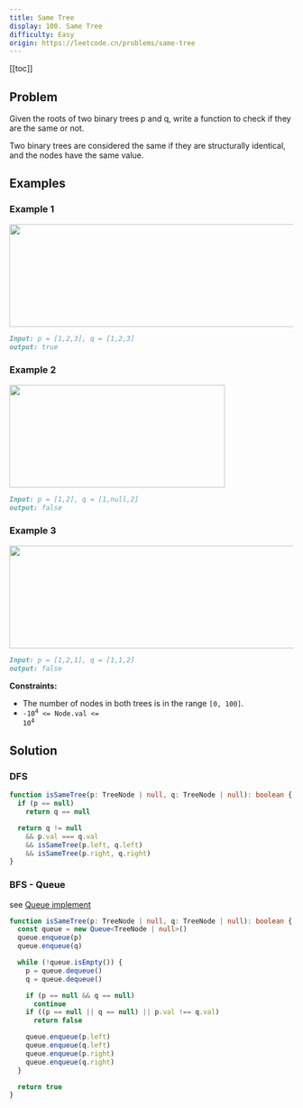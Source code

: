 ```yaml
---
title: Same Tree
display: 100. Same Tree
difficulty: Easy
origin: https://leetcode.cn/problems/same-tree
---
```


[[toc]]

## Problem

Given the roots of two binary trees p and q, write a function to check if they are the same or not.

Two binary trees are considered the same if they are structurally identical, and the nodes have the same value.

## Examples

### Example 1

<img alt="" src="https://assets.leetcode.com/uploads/2020/12/20/ex1.jpg" style="width: 622px; height: 182px;" />

```md
Input: p = [1,2,3], q = [1,2,3]
output: true
```

### Example 2

<img alt="" src="https://assets.leetcode.com/uploads/2020/12/20/ex2.jpg" style="width: 382px; height: 182px;" />

```md
Input: p = [1,2], q = [1,null,2]
output: false
```

### Example 3

<img alt="" src="https://assets.leetcode.com/uploads/2020/12/20/ex3.jpg" style="width: 622px; height: 182px;" />

```md
Input: p = [1,2,1], q = [1,1,2]
output: false
```

**Constraints:**

- The number of nodes in both trees is in the range `[0, 100]`.
- <code>-10<sup>4</sup> <= Node.val <= 10<sup>4</sup></code>

## Solution

### DFS

```ts
function isSameTree(p: TreeNode | null, q: TreeNode | null): boolean {
  if (p == null)
    return q == null

  return q != null
    && p.val === q.val
    && isSameTree(p.left, q.left)
    && isSameTree(p.right, q.right)
}
```

### BFS - Queue

see [Queue implement](/design/queue)

```ts
function isSameTree(p: TreeNode | null, q: TreeNode | null): boolean {
  const queue = new Queue<TreeNode | null>()
  queue.enqueue(p)
  queue.enqueue(q)

  while (!queue.isEmpty()) {
    p = queue.dequeue()
    q = queue.dequeue()

    if (p == null && q == null)
      continue
    if ((p == null || q == null) || p.val !== q.val)
      return false

    queue.enqueue(p.left)
    queue.enqueue(q.left)
    queue.enqueue(p.right)
    queue.enqueue(q.right)
  }

  return true
}
```

